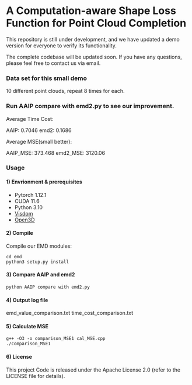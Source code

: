 # A Computation-aware Shape Loss Function for Point Cloud Completion

This repository is still under development, and we have updated a demo version for everyone to verify its functionality. 

The complete codebase will be updated soon. If you have any questions, please feel free to contact us via email.

### Data set for this small demo
10 different point clouds, repeat 8 times for each.

### Run AAIP compare with emd2.py to see our improvement.
Average Time Cost: 

AAIP: 0.7046 emd2: 0.1686 


Average MSE(small better):

AAIP_MSE: 373.468 emd2_MSE: 3120.06


### Usage

#### 1) Envrionment & prerequisites

- Pytorch 1.12.1
- CUDA 11.6
- Python 3.10
- [Visdom](https://github.com/facebookresearch/visdom)
- [Open3D](http://www.open3d.org/docs/release/index.html#python-api-index)

#### 2) Compile

Compile our EMD modules:  

    cd emd
    python3 setup.py install

#### 3) Compare AAIP and emd2

    python AAIP compare with emd2.py

#### 4) Output log file 
emd_value_comparison.txt
time_cost_comparison.txt

#### 5) Calculate MSE
    g++ -O3 -o comparison_MSE1 cal_MSE.cpp
    ./comparison_MSE1

#### 6) License
This project Code is released under the Apache License 2.0 (refer to the LICENSE file for details).
